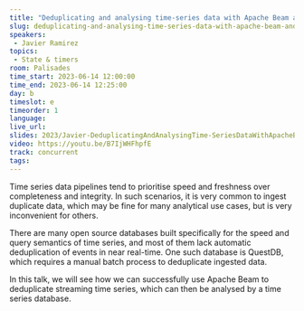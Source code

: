 ```yaml
---
title: "Deduplicating and analysing time-series data with Apache Beam and QuestDB"
slug: deduplicating-and-analysing-time-series-data-with-apache-beam-and-questdb
speakers:
 - Javier Ramirez
topics:
 - State & timers
room: Palisades
time_start: 2023-06-14 12:00:00
time_end: 2023-06-14 12:25:00
day: b
timeslot: e
timeorder: 1
language: 
live_url: 
slides: 2023/Javier-DeduplicatingAndAnalysingTime-SeriesDataWithApacheBeamAndQuestDB.pdf
video: https://youtu.be/B7IjWHFhpfE
track: concurrent
tags:
---
```


Time series data pipelines tend to prioritise speed and freshness over completeness and integrity. In such scenarios, it is very common to ingest duplicate data, which may be fine for many analytical use cases, but is very inconvenient for others.
 
 
 
 There are many open source databases built specifically for the speed and query semantics of time series, and most of them lack automatic deduplication of events in near real-time. One such database is QuestDB, which requires a manual batch process to deduplicate ingested data.
 
 
 
 In this talk, we will see how we can successfully use Apache Beam to deduplicate streaming time series, which can then be analysed by a time series database.